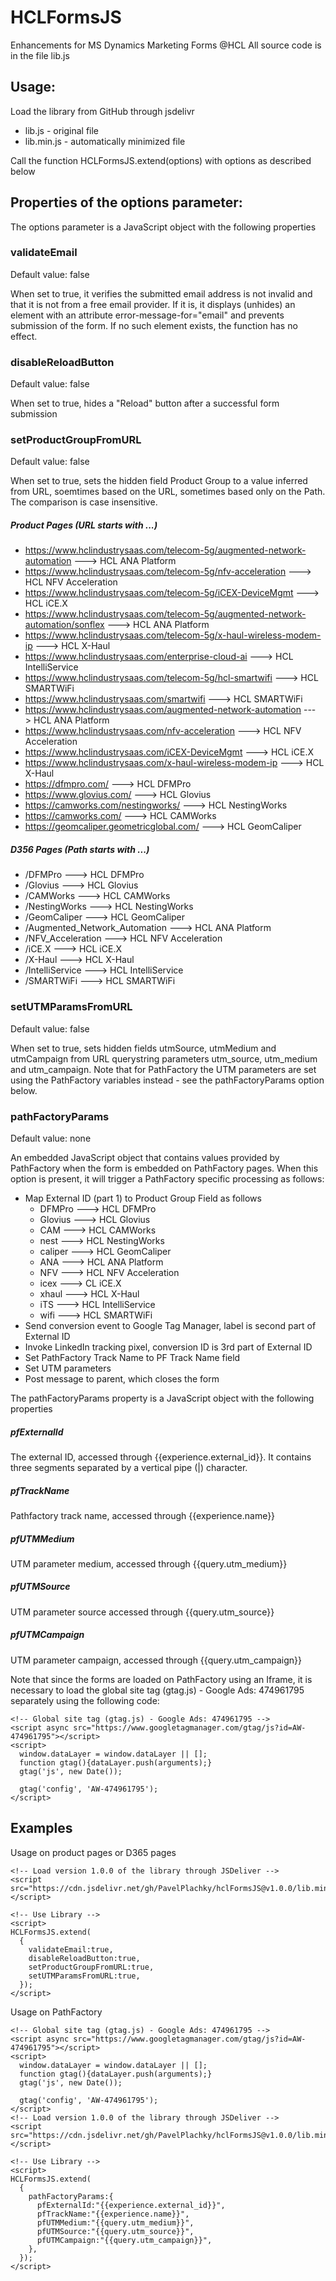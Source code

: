 # HCLFormsJS
Enhancements for MS Dynamics Marketing Forms @HCL
All source code is in the file lib.js

## Usage:
Load the library from GitHub through jsdelivr

* lib.js - original file
* lib.min.js - automatically minimized file

Call the function HCLFormsJS.extend(options) with options as described below

## Properties of the options parameter:
The options parameter is a JavaScript object with the following properties



### validateEmail
Default value: false

When set to true, it verifies the submitted email address is not invalid and that it is not from a free email provider. If it is, it displays (unhides) an element with an attribute error-message-for="email" and prevents submission of the form. If no such element exists, the function has no effect.

### disableReloadButton
Default value: false

When set to true, hides a "Reload" button after a successful form submission

### setProductGroupFromURL
Default value: false

When set to true, sets the hidden field Product Group to a value inferred from URL, soemtimes based on the URL, sometimes based only on the Path. The comparison is case insensitive.

##### Product Pages (URL starts with ...)
* https://www.hclindustrysaas.com/telecom-5g/augmented-network-automation	---> HCL ANA Platform
* https://www.hclindustrysaas.com/telecom-5g/nfv-acceleration	---> HCL NFV Acceleration
* https://www.hclindustrysaas.com/telecom-5g/iCEX-DeviceMgmt	---> HCL iCE.X
* https://www.hclindustrysaas.com/telecom-5g/augmented-network-automation/sonflex	---> HCL ANA Platform
* https://www.hclindustrysaas.com/telecom-5g/x-haul-wireless-modem-ip	---> HCL X-Haul
* https://www.hclindustrysaas.com/enterprise-cloud-ai	---> HCL IntelliService
* https://www.hclindustrysaas.com/telecom-5g/hcl-smartwifi	---> HCL SMARTWiFi
* https://www.hclindustrysaas.com/smartwifi	---> HCL SMARTWiFi
* https://www.hclindustrysaas.com/augmented-network-automation ---> HCL ANA Platform
* https://www.hclindustrysaas.com/nfv-acceleration ---> HCL NFV Acceleration
* https://www.hclindustrysaas.com/iCEX-DeviceMgmt	---> HCL iCE.X
* https://www.hclindustrysaas.com/x-haul-wireless-modem-ip ---> HCL X-Haul
* https://dfmpro.com/	---> HCL DFMPro
* https://www.glovius.com/ ---> HCL Glovius
* https://camworks.com/nestingworks/ ---> HCL NestingWorks
* https://camworks.com/	---> HCL CAMWorks
* https://geomcaliper.geometricglobal.com/ ---> HCL GeomCaliper

##### D356 Pages (Path starts with ...) 
* /DFMPro	--->	HCL DFMPro
* /Glovius	--->	HCL Glovius
* /CAMWorks	--->	HCL CAMWorks
* /NestingWorks	--->	HCL NestingWorks
* /GeomCaliper	--->	HCL GeomCaliper
* /Augmented_Network_Automation	--->	HCL ANA Platform
* /NFV_Acceleration	--->	HCL NFV Acceleration
* /iCE.X	--->	HCL iCE.X
* /X-Haul	--->	HCL X-Haul
* /IntelliService	--->	HCL IntelliService
* /SMARTWiFi	--->	HCL SMARTWiFi

### setUTMParamsFromURL
Default value: false

When set to true, sets hidden fields utmSource, utmMedium and utmCampaign from URL querystring parameters utm_source, utm_medium and utm_campaign. Note that for PathFactory the UTM parameters are set using the PathFactory variables instead - see the pathFactoryParams option below.

### pathFactoryParams
Default value: none

An embedded JavaScript object that contains values provided by PathFactory when the form is embedded on PathFactory pages. When this option is present, it will trigger a PathFactory specific processing as follows:
* Map External ID (part 1) to Product Group Field as follows
  - DFMPro ---> HCL DFMPro
  - Glovius ---> HCL Glovius
  - CAM ---> HCL CAMWorks
  - nest ---> HCL NestingWorks
  - caliper ---> HCL GeomCaliper
  - ANA ---> HCL ANA Platform
  - NFV ---> HCL NFV Acceleration
  - icex ---> CL iCE.X
  - xhaul ---> HCL X-Haul
  - iTS ---> HCL IntelliService
  - wifi ---> HCL SMARTWiFi
* Send conversion event to Google Tag Manager, label is second part of External ID
* Invoke LinkedIn tracking pixel, conversion ID is 3rd part of External ID
* Set PathFactory Track Name to PF Track Name field
* Set UTM parameters
* Post message to parent, which closes the form

The pathFactoryParams property is a JavaScript object with the following properties

##### pfExternalId
The external ID, accessed through {{experience.external_id}}. It contains three segments separated by a vertical pipe (|) character.
##### pfTrackName
Pathfactory track name, accessed through {{experience.name}}
##### pfUTMMedium
UTM parameter medium, accessed through {{query.utm_medium}}
##### pfUTMSource
UTM parameter source accessed through {{query.utm_source}}
##### pfUTMCampaign
UTM parameter campaign, accessed through {{query.utm_campaign}}

Note that since the forms are loaded on PathFactory using an Iframe, it is necessary to load the global site tag (gtag.js) - Google Ads: 474961795 separately using the following code:
```
<!-- Global site tag (gtag.js) - Google Ads: 474961795 -->
<script async src="https://www.googletagmanager.com/gtag/js?id=AW-474961795"></script>
<script>
  window.dataLayer = window.dataLayer || [];
  function gtag(){dataLayer.push(arguments);}
  gtag('js', new Date());

  gtag('config', 'AW-474961795');
</script>
```

## Examples
Usage on product pages or D365 pages
```
<!-- Load version 1.0.0 of the library through JSDeliver -->
<script src="https://cdn.jsdelivr.net/gh/PavelPlachky/hclFormsJS@v1.0.0/lib.min.js"></script>

<!-- Use Library -->
<script>
HCLFormsJS.extend( 
  {
    validateEmail:true,
    disableReloadButton:true,
    setProductGroupFromURL:true,
    setUTMParamsFromURL:true,
  });
</script>
```

Usage on PathFactory
```
<!-- Global site tag (gtag.js) - Google Ads: 474961795 -->
<script async src="https://www.googletagmanager.com/gtag/js?id=AW-474961795"></script>
<script>
  window.dataLayer = window.dataLayer || [];
  function gtag(){dataLayer.push(arguments);}
  gtag('js', new Date());

  gtag('config', 'AW-474961795');
</script>
<!-- Load version 1.0.0 of the library through JSDeliver -->
<script src="https://cdn.jsdelivr.net/gh/PavelPlachky/hclFormsJS@v1.0.0/lib.min.js"></script>

<!-- Use Library -->
<script>
HCLFormsJS.extend( 
  {
    pathFactoryParams:{
      pfExternalId:"{{experience.external_id}}",
      pfTrackName:"{{experience.name}}",
      pfUTMMedium:"{{query.utm_medium}}",
      pfUTMSource:"{{query.utm_source}}",
      pfUTMCampaign:"{{query.utm_campaign}}",
    },
  });
</script>
```
